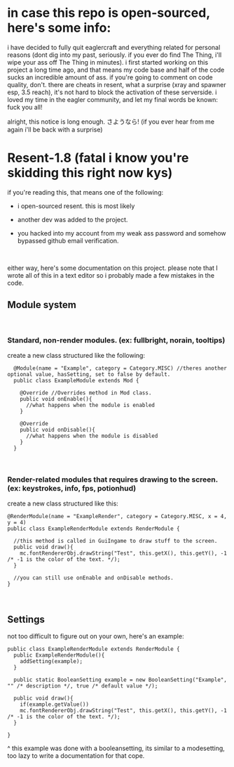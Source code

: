 # in case this repo is open-sourced, here's some info:

i have decided to fully quit eaglercraft and everything related for personal reasons (dont dig into my past, seriously. if you ever do find The Thing, i'll wipe your ass off The Thing in minutes). i first started working on this project a long time ago, and that means my code base and half of the code sucks an incredible amount of ass. if you're going to comment on code quality, don't. there are cheats in resent, what a surprise (xray and spawner esp, 3.5 reach), it's not hard to block the activation of these serverside. i loved my time in the eagler community, and let my final words be known: fuck you all! 


alright, this notice is long enough. さようなら! (if you ever hear from me again i'll be back with a surprise)

# Resent-1.8 (fatal i know you're skidding this right now kys)


if you're reading this, that means one of the following:


* i open-sourced resent. this is most likely

* another dev was added to the project.

* you hacked into my account from my weak ass password and somehow bypassed github email verification.

&nbsp;
&nbsp;
&nbsp;

either way, here's some documentation on this project.
please note that I wrote all of this in a text editor so i probably made a few mistakes in the code.



## Module system
&nbsp;
&nbsp;
### Standard, non-render modules. (ex: fullbright, norain, tooltips)

create a new class structured like the following:


```
  @Module(name = "Example", category = Category.MISC) //theres another optional value, hasSetting, set to false by default.
  public class ExampleModule extends Mod {
    
    @Override //Overrides method in Mod class.
    public void onEnable(){
      //what happens when the module is enabled
    }
    
    @Override
    public void onDisable(){
      //what happens when the module is disabled
    }
  }
```    
&nbsp;
&nbsp;

### Render-related modules that requires drawing to the screen. (ex: keystrokes, info, fps, potionhud)


create a new class structured like this:

```
@RenderModule(name = "ExampleRender", category = Category.MISC, x = 4, y = 4)
public class ExampleRenderModule extends RenderModule {
  
  //this method is called in GuiIngame to draw stuff to the screen.
  public void draw(){
    mc.fontRendererObj.drawString("Test", this.getX(), this.getY(), -1 /* -1 is the color of the text. */);
  }
  
  //you can still use onEnable and onDisable methods.
}
```

&nbsp;

## Settings

not too difficult to figure out on your own, here's an example:

```
public class ExampleRenderModule extends RenderModule {
  public ExampleRenderModule(){
    addSetting(example);
  }
  
  public static BooleanSetting example = new BooleanSetting("Example", "" /* description */, true /* default value */);
  
  public void draw(){
    if(example.getValue())
    mc.fontRendererObj.drawString("Test", this.getX(), this.getY(), -1 /* -1 is the color of the text. */);
  }
  
}
```

^ this example was done with a booleansetting, its similar to a modesetting, too lazy to write a documentation for that cope.


